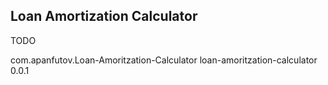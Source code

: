 ## Loan Amortization Calculator 
TODO 

<dependency>
  <groupId>com.apanfutov.Loan-Amoritzation-Calculator</groupId>
  <artifactId>loan-amoritzation-calculator</artifactId>
  <version>0.0.1</version>
</dependency>
